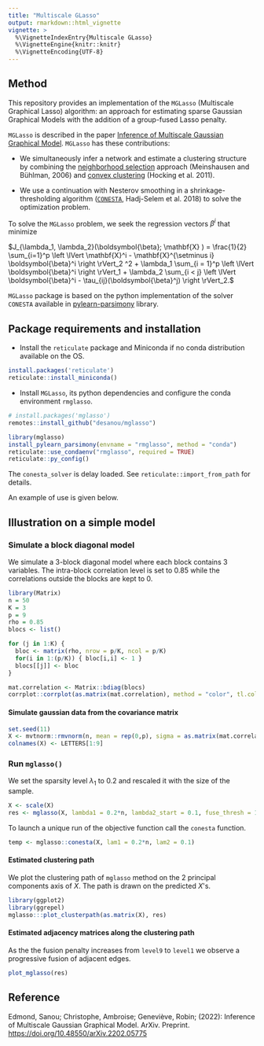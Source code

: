 ```yaml
---
title: "Multiscale GLasso"
output: rmarkdown::html_vignette
vignette: >
  %\VignetteIndexEntry{Multiscale GLasso}
  %\VignetteEngine{knitr::knitr}
  %\VignetteEncoding{UTF-8}
---
```



## Method 

This repository provides an implementation of the `MGLasso` (Multiscale Graphical Lasso) algorithm: an approach for estimating sparse Gaussian Graphical Models with the addition of a group-fused Lasso penalty. 

`MGLasso` is described in the paper [Inference of Multiscale Gaussian Graphical Model](https://desanou.github.io/multiscale_glasso/). `MGLasso` has these contributions:

-   We simultaneously infer a network and estimate a clustering structure by combining the [neighborhood selection](https://arxiv.org/abs/math/0608017) approach (Meinshausen and Bühlman, 2006) and [convex clustering](https://www.di.ens.fr/~fbach/419_icmlpaper.pdf) (Hocking et al. 2011).

-   We use a continuation with Nesterov smoothing in a shrinkage-thresholding algorithm ([`CONESTA`](https://arxiv.org/abs/1605.09658), Hadj-Selem et al. 2018) to solve the optimization problem.

To solve the `MGLasso` problem, we seek the regression vectors $\beta^i$ that minimize   

$J_{\lambda_1, \lambda_2}(\boldsymbol{\beta}; \mathbf{X} ) = 
  \frac{1}{2} 
     \sum_{i=1}^p 
        \left \lVert 
            \mathbf{X}^i - \mathbf{X}^{\setminus i} \boldsymbol{\beta}^i 
        \right \rVert_2 ^2  + 
  \lambda_1 
    \sum_{i = 1}^p  
      \left \lVert 
         \boldsymbol{\beta}^i \right \rVert_1 + 
  \lambda_2 
     \sum_{i < j} 
        \left \lVert 
           \boldsymbol{\beta}^i - \tau_{ij}(\boldsymbol{\beta}^j) 
        \right \rVert_2.$

`MGLasso` package is based on the python implementation of the solver `CONESTA` available in [pylearn-parsimony](https://github.com/neurospin/pylearn-parsimony) library.


## Package requirements and installation 

-   Install the `reticulate` package and Miniconda if no conda distribution available on the OS.


```r
install.packages('reticulate')
reticulate::install_miniconda()
```

-   Install `MGLasso`, its python dependencies and configure the conda environment `rmglasso`.

```r
# install.packages('mglasso')
remotes::install_github("desanou/mglasso")
```

```r
library(mglasso)
install_pylearn_parsimony(envname = "rmglasso", method = "conda")
reticulate::use_condaenv("rmglasso", required = TRUE)
reticulate::py_config()
```
The `conesta_solver` is delay loaded. See `reticulate::import_from_path` for details.


An example of use is given below.

## Illustration on a simple model  

### Simulate a block diagonal model   

We simulate a $3$-block diagonal model where each block contains $3$ variables. The intra-block correlation level is set to $0.85$ while the correlations outside the blocks are kept to $0$.  

```r
library(Matrix)
n = 50
K = 3
p = 9
rho = 0.85
blocs <- list()

for (j in 1:K) {
  bloc <- matrix(rho, nrow = p/K, ncol = p/K)
  for(i in 1:(p/K)) { bloc[i,i] <- 1 }
  blocs[[j]] <- bloc
}

mat.correlation <- Matrix::bdiag(blocs)
corrplot::corrplot(as.matrix(mat.correlation), method = "color", tl.col="black")
```

#### Simulate gaussian data from the covariance matrix   


```r
set.seed(11)
X <- mvtnorm::rmvnorm(n, mean = rep(0,p), sigma = as.matrix(mat.correlation))
colnames(X) <- LETTERS[1:9]
```

### Run `mglasso()`

We set the sparsity level $\lambda_1$ to $0.2$ and rescaled it with the size of the sample.


```r
X <- scale(X)    
res <- mglasso(X, lambda1 = 0.2*n, lambda2_start = 0.1, fuse_thresh = 1e-3, verbose = FALSE)
```

To launch a unique run of the objective function call the `conesta` function. 

```r
temp <- mglasso::conesta(X, lam1 = 0.2*n, lam2 = 0.1)
```

#### Estimated clustering path   
We plot the clustering path of `mglasso` method on the 2 principal components axis of $X$. The path is drawn on the predicted $X$'s.

```r
library(ggplot2)
library(ggrepel)
mglasso:::plot_clusterpath(as.matrix(X), res)
```

#### Estimated adjacency matrices along the clustering path   
As the the fusion penalty increases from `level9` to `level1` we observe a progressive fusion of adjacent edges.  

```r
plot_mglasso(res)
```

## Reference

Edmond, Sanou; Christophe, Ambroise; Geneviève, Robin; (2022): Inference of Multiscale Gaussian Graphical Model. ArXiv. Preprint. <https://doi.org/10.48550/arXiv.2202.05775>
